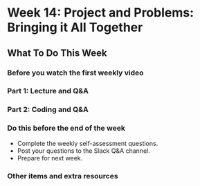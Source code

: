 # Week 14: Project and Problems: Bringing it All Together

## What To Do This Week

### Before you watch the first weekly video

### Part 1: Lecture and Q&A

### Part 2: Coding and Q&A

### Do this before the end of the week

- Complete the weekly self-assessment questions.
- Post your questions to the Slack Q&A channel.
- Prepare for next week.

### Other items and extra resources
